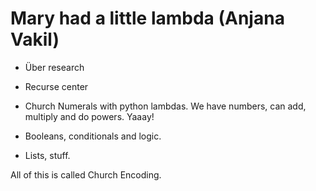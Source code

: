 # Mary had a little lambda (Anjana Vakil)

- Über research
- Recurse center

- Church Numerals with python lambdas. We have numbers, can add, multiply and
  do powers. Yaaay!
- Booleans, conditionals and logic.
- Lists, stuff.

All of this is called Church Encoding.
